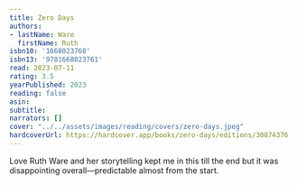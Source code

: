 ```yaml
---
title: Zero Days
authors:
- lastName: Ware
  firstName: Ruth
isbn10: '1668023768'
isbn13: '9781668023761'
read: 2023-07-11
rating: 3.5
yearPublished: 2023
reading: false
asin:
subtitle:
narrators: []
cover: "../../assets/images/reading/covers/zero-days.jpeg"
hardcoverUrl: https://hardcover.app/books/zero-days/editions/30874376
---
```

Love Ruth Ware and her storytelling kept me in this till the end but it was disappointing overall—predictable almost from the start.

